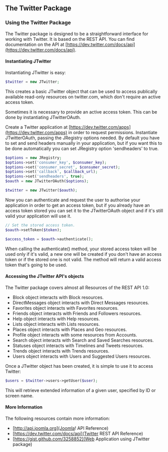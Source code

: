 ## The Twitter Package

### Using the Twitter Package

The Twitter package is designed to be a straightforward interface for working with Twitter. It is based on the REST API. You can find documentation on the API at [https://dev.twitter.com/docs/api](https://dev.twitter.com/docs/api).

#### Instantiating JTwitter

Instantiating JTwitter is easy:

```php
$twitter = new JTwitter;
```

This creates a basic JTwitter object that can be used to access publically available read-only resources on twitter.com, which don't require an active access token.

Sometimes it is necessary to provide an active access token. This can be done by instantiating JTwitterOAuth.

Create a Twitter application at [https://dev.twitter.com/apps](https://dev.twitter.com/apps) in order to request permissions.
Instantiate JTwitterOAuth, passing the JRegistry options needed. By default you have to set and send headers manually in your application, but if you want this to be done automatically you can set JRegistry option 'sendheaders' to true.

```php
$options = new JRegistry;
$options->set('consumer_key', $consumer_key);
$options->set('consumer_secret', $consumer_secret);
$options->set('callback', $callback_url);
$options->set('sendheaders', true);
$oauth = new JTwitterOAuth($options);

$twitter = new JTwitter($oauth);
```

Now you can authenticate and request the user to authorise your application in order to get an access token, but if you already have an access token stored you can set it to the JTwitterOAuth object and if it's still valid your application will use it.

```php
// Set the stored access token.
$oauth->setToken($token);

$access_token = $oauth->authenticate();
```

When calling the authenticate() method, your stored access token will be used only if it's valid, a new one will be created if you don't have an access token or if the stored one is not valid. The method will return a valid access token that's going to be used.

#### Accessing the JTwitter API's objects

The Twitter package covers almost all Resources of the REST API 1.0:
* Block object interacts with Block resources.
* DirectMessages object interacts with Direct Messages resources.
* Favorites object interacts with Favorites resources.
* Friends object interacts with Friends and Followers resources.
* Help object interacts with Help resources.
* Lists object interacts with Lists resources.
* Places object interacts with Places and Geo resources.
* Profile object interacts with some resources from Accounts.
* Search object interacts with Search and Saved Searches resources.
* Statuses object interacts with Timelines and Tweets resources.
* Trends object interacts with Trends resources.
* Users object interacts with Users and Suggested Users resources.

Once a JTwitter object has been created, it is simple to use it to access Twitter:

```php
$users = $twitter->users->getUser($user);
```

This will retrieve extended information of a given user, specified by ID or screen name.

#### More Information

The following resources contain more information:
* [http://api.joomla.org](Joomla! API Reference)
* [https://dev.twitter.com/docs/api](Twitter REST API Reference)
* [https://gist.github.com/3258852](Web Application using JTwitter package)
